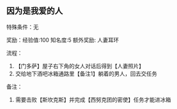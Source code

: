 ## 因为是我爱的人
特殊条件：无

奖励：经验值:100 知名度:5 额外奖励: 人妻耳环

流程：

1. 【门多萨】屋子右下角的女人对话后得到【人妻照片】
2. 交给地下酒吧冰箱通路里【备注1】躺着的男人，回去交任务


备注：

1. 需要击败【斯坎克斯】并完成【西努克团的密使】任务才能进冰箱
